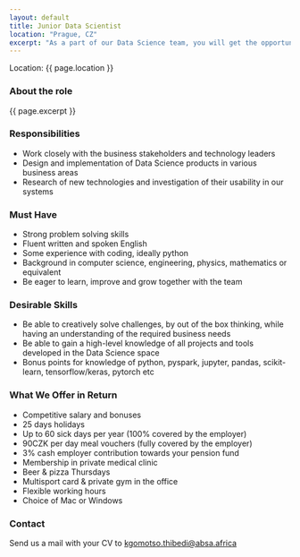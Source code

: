 ```yaml
---
layout: default
title: Junior Data Scientist
location: "Prague, CZ"
excerpt: "As a part of our Data Science team, you will get the opportunity to design, build and test models and applications that deliver analytical and predictive content directly to users, combining commercial, analytical and technological expertise. Additionally, we contribute to open-source solutions and to present at conferences and summits. Our mission is to play a key role in helping ABSA, a huge and multinational financial corporation, to become data-driven. "
---
```

Location: {{ page.location }}

### About the role
{{ page.excerpt }}

### Responsibilities
- Work closely with the business stakeholders and technology leaders
- Design and implementation of Data Science products in various business areas
- Research of new technologies and investigation of their usability in our systems

### Must Have
- Strong problem solving skills
- Fluent written and spoken English
- Some experience with coding, ideally python
- Background in computer science, engineering, physics, mathematics or equivalent
- Be eager to learn, improve and grow together with the team


### Desirable Skills
- Be able to creatively solve challenges, by out of the box thinking, while having an understanding of the required business needs
- Be able to gain a high-level knowledge of all projects and tools developed in the Data Science space
- Bonus points for knowledge of python, pyspark, jupyter, pandas, scikit-learn, tensorflow/keras, pytorch etc

### What We Offer in Return
- Competitive salary and bonuses
- 25 days holidays
- Up to 60 sick days per year (100% covered by the employer)
- 90CZK per day meal vouchers (fully covered by the employer)
- 3% cash employer contribution towards your pension fund
- Membership in private medical clinic
- Beer & pizza Thursdays 
- Multisport card & private gym in the office
- Flexible working hours
- Choice of Mac or Windows


### Contact
Send us a mail with your CV to <kgomotso.thibedi@absa.africa>
